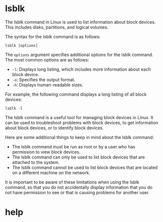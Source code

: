 # lsblk

The lsblk command in Linux is used to list information about block devices. This includes disks, partitions, and logical volumes.

The syntax for the lsblk command is as follows:

```
lsblk [options]
```

The `options` argument specifies additional options for the lsblk command. The most common options are as follows:

* `-l`: Displays long listing, which includes more information about each block device.
* `-o`: Specifies the output format.
* `-h`: Displays human-readable sizes.

For example, the following command displays a long listing of all block devices:

```
lsblk -l
```

The lsblk command is a useful tool for managing block devices in Linux. It can be used to troubleshoot problems with block devices, to get information about block devices, or to identify block devices.

Here are some additional things to keep in mind about the lsblk command:

* The lsblk command must be run as root or by a user who has permission to view block devices.
* The lsblk command can only be used to list block devices that are attached to the system.
* The lsblk command cannot be used to list block devices that are located on a different machine on the network.

It is important to be aware of these limitations when using the lsblk command, so that you do not accidentally display information that you do not have permission to see or that is causing problems for another user.




# help 

```

```
